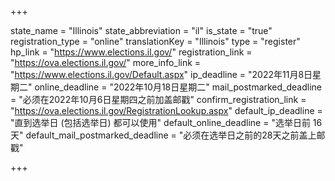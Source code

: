 +++

state_name = "Illinois"
state_abbreviation = "il"
is_state = "true"
registration_type = "online"
translationKey = "Illinois"
type = "register"
hp_link = "https://www.elections.il.gov/"
registration_link = "https://ova.elections.il.gov/"
more_info_link = "https://www.elections.il.gov/Default.aspx"
ip_deadline = "2022年11月8日星期二"
online_deadline = "2022年10月18日星期二"
mail_postmarked_deadline = "必须在2022年10月6日星期四之前加盖邮戳"
confirm_registration_link = "https://ova.elections.il.gov/RegistrationLookup.aspx"
default_ip_deadline = "直到选举日 (包括选举日) 都可以使用"
default_online_deadline = "选举日前 16 天"
default_mail_postmarked_deadline = "必须在选举日之前的28天之前盖上邮戳"

+++